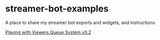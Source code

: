 # streamer-bot-examples
A place to share my streamer bot exports and widgets, and instructions

[Playing with Viewers Queue System v0.2](playerQueue/README.md)
